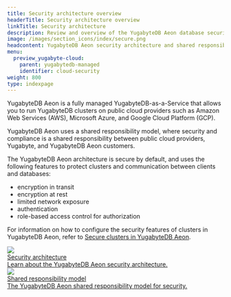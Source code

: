 ```yaml
---
title: Security architecture overview
headerTitle: Security architecture overview
linkTitle: Security architecture
description: Review and overview of the YugabyteDB Aeon database security architecture and shared responsibility model.
image: /images/section_icons/index/secure.png
headcontent: YugabyteDB Aeon security architecture and shared responsibility model
menu:
  preview_yugabyte-cloud:
    parent: yugabytedb-managed
    identifier: cloud-security
weight: 800
type: indexpage
---
```


YugabyteDB Aeon is a fully managed YugabyteDB-as-a-Service that allows you to run YugabyteDB clusters on public cloud providers such as Amazon Web Services (AWS), Microsoft Azure, and Google Cloud Platform (GCP).

YugabyteDB Aeon uses a shared responsibility model, where security and compliance is a shared responsibility between public cloud providers, Yugabyte, and YugabyteDB Aeon customers.

The YugabyteDB Aeon architecture is secure by default, and uses the following features to protect clusters and communication between clients and databases:

- encryption in transit
- encryption at rest
- limited network exposure
- authentication
- role-based access control for authorization

For information on how to configure the security features of clusters in YugabyteDB Aeon, refer to [Secure clusters in YugabyteDB Aeon](../cloud-secure-clusters/).

<div class="row">
  <div class="col-12 col-md-6 col-lg-12 col-xl-6">
    <a class="section-link icon-offset" href="cloud-security-features/">
      <div class="head">
        <img class="icon" src="/images/section_icons/secure/checklist.png" aria-hidden="true" />
        <div class="title">Security architecture</div>
      </div>
      <div class="body">
        Learn about the YugabyteDB Aeon security architecture.
      </div>
    </a>
  </div>

  <div class="col-12 col-md-6 col-lg-12 col-xl-6">
    <a class="section-link icon-offset" href="shared-responsibility/">
      <div class="head">
        <img class="icon" src="/images/section_icons/secure/grant-permissions.png" aria-hidden="true" />
        <div class="title">Shared responsibility model</div>
      </div>
      <div class="body">
        The YugabyteDB Aeon shared responsibility model for security.
      </div>
    </a>
  </div>

</div>
